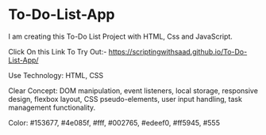 # To-Do-List-App
I am creating this To-Do List Project with HTML, Css and JavaScript.

Click On this Link To Try Out:- https://scriptingwithsaad.github.io/To-Do-List-App/

Use Technology: HTML, CSS

Clear Concept: DOM manipulation, event listeners, local storage, responsive design, flexbox layout, CSS pseudo-elements, user input handling, task management functionality.

Color: #153677, #4e085f, #fff, #002765, #edeef0, #ff5945, #555
